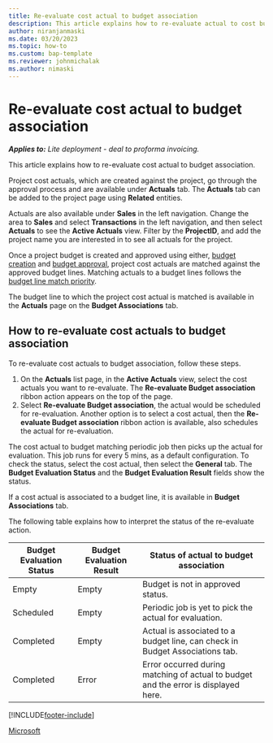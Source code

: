 ```yaml
---
title: Re-evaluate cost actual to budget association 
description: This article explains how to re-evaluate actual to cost budget association. 
author: niranjanmaski
ms.date: 03/20/2023
ms.topic: how-to
ms.custom: bap-template
ms.reviewer: johnmichalak
ms.author: nimaski
---
```


# Re-evaluate cost actual to budget association

**_Applies to:_** _Lite deployment - deal to proforma invoicing._

This article explains how to re-evaluate cost actual to budget association.

Project cost actuals, which are created against the project, go through the approval process and are available under **Actuals** tab. The **Actuals** tab can be
added to the project page using **Related** entities. 

Actuals are also available under **Sales** in the left navigation. Change the area to **Sales** and select **Transactions** in the left navigation, and then select **Actuals** to see the **Active Actuals** view. Filter by the **ProjectID**, and add the project name you are interested in to see all actuals for the project.

Once a project budget is created and approved using either, [budget creation](create-delete-project-budget.md) and [budget approval](project-budget-status-mgmt.md), project cost actuals are matched against the approved budget lines. Matching actuals to a budget lines follows the [budget line match priority](budget-line-match-priority.md).

The budget line to which the project cost actual is matched is available in the **Actuals** page on the **Budget Associations** tab.

## How to re-evaluate cost actuals to budget association

To re-evaluate cost actuals to budget association, follow these steps.

1. On the **Actuals** list page, in the **Active Actuals** view, select the cost actuals you want to re-evaluate. The **Re-evaluate Budget association** ribbon action appears on the top of the page.
1. Select **Re-evaluate Budget association**, the actual would be scheduled for re-evaluation. Another option is to select a cost actual, then the **Re-evaluate Budget association** ribbon action is available, also schedules the actual for re-evaluation. 

The cost actual to budget matching periodic job then picks up the actual for evaluation. This job runs for every 5 mins, as a default configuration. To check the status, select the cost actual, then select the **General** tab. The **Budget Evaluation Status** and the **Budget Evaluation Result** fields show the status. 

If a cost actual is associated to a budget line, it is available in **Budget Associations** tab.

The following table explains how to interpret the status of the re-evaluate action.

| Budget Evaluation Status | Budget Evaluation Result | Status of actual to budget association |
|---|---|---|
| Empty | Empty | Budget is not in approved status. |
| Scheduled | Empty | Periodic job is yet to pick the actual for evaluation.  |
| Completed | Empty | Actual is associated to a budget line, can check in Budget Associations tab.  |
| Completed | Error | Error occurred during matching of actual to budget and the error is displayed here.  |



[!INCLUDE[footer-include](../../includes/footer-banner.md)]

[Microsoft](https://www.microsoft.com)
